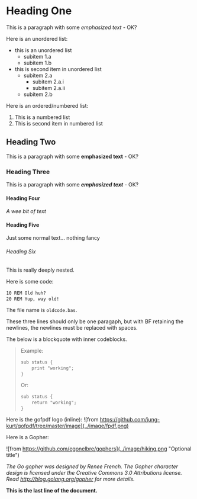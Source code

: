 # Heading One
This is a paragraph with some *emphasized text* - OK?

Here is an unordered list:

- this is an unordered list
    - subitem 1.a
    - subitem 1.b
- this is second item in unordered list
    - subitem 2.a
        - subitem 2.a.i
        - subitem 2.a.ii
    - subitem 2.b

Here is an ordered/numbered list:

1. This is a numbered list
1. This is second item in numbered list

## Heading Two
This is a paragraph with some **emphasized text** - OK?

### Heading Three
This is a paragraph with some ___emphasized text___ - OK?

#### Heading Four
*A wee bit of text*

#### Heading Five
Just some normal text... nothing fancy

###### Heading Six
This is really deeply nested.

Here is some code:
```
10 REM Old huh?
20 REM Yup, way old!
```
The file name is `oldcode.bas`.

These three lines should
only be one paragaph, but with BF retaining 
the newlines, the newlines must be replaced with spaces.

The below is a blockquote with inner codeblocks.

> Example:
> 
>     sub status {
>         print "working";
>     }
> 
> Or:
> 
>     sub status {
>         return "working";
>     }

Here is the gofpdf logo (inline): ![from https://github.com/jung-kurt/gofpdf/tree/master/image](../image/fpdf.png)

Here is a Gopher:

![from https://github.com/egonelbre/gophers](../image/hiking.png "Optional title")

*The Go gopher was designed by Renee French. The Gopher character design is licensed under the Creative Commons 3.0 Attributions license. Read http://blog.golang.org/gopher for more details.*


__This is the last line of the document.__